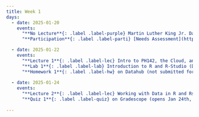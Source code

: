 ```yaml
---
title: Week 1
days:
  - date: 2025-01-20
    events:
      "**No Lecture**{: .label .label-purple} Martin Luther King Jr. Day":
      "**Participation**{: .label .label-parti} [Needs Assessment](https://docs.google.com/forms/d/e/1FAIpQLScNaRotS5J2U4JkPeWoS5t3V-dNZkkbP5rw7_JOoixyb8gsyw/viewform?usp=header)":

  - date: 2025-01-22
    events:
      "**Lecture 1**{: .label .label-lec} Intro to PH142, the Cloud, and PPDAC":
      "**Lab 1**{: .label .label-lab} Introduction to R and R-Studio (Due Jan 28th)":
      "**Homework 1**{: .label .label-hw} on Datahub (not submitted for credit; solutions released on Jan. 26th)":
      
  - date: 2025-01-24
    events:
      "**Lecture 2**{: .label .label-lec} Working with Data in R and Rstudio":
      "**Quiz 1**{: .label .label-quiz} on Gradescope (opens Jan 24th, 9AM; due Jan. 25th, 12PM noon PST)":
      
---
```

